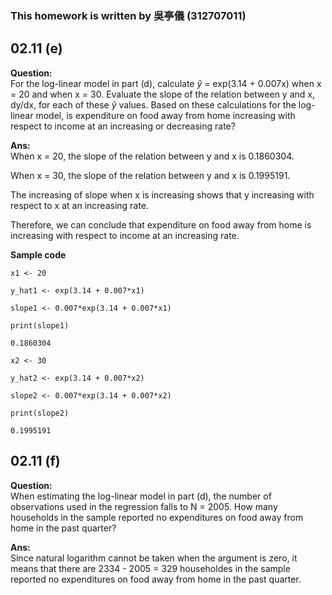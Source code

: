 ### This homework is written by 吳亭儀 (312707011)
## 02.11 (e)
**Question:**\
For the log-linear model in part (d), calculate $\hat{y}$ = exp(3.14 + 0.007x) when x = 20 and when x = 30. Evaluate the slope of the relation between y and x, dy/dx, for each of these $\hat{y}$ values. Based on these calculations for the log-linear model, is expenditure on food away from home increasing
with respect to income at an increasing or decreasing rate?

**Ans:**\
When x = 20, the slope of the relation between y and x is 0.1860304.

When x = 30, the slope of the relation between y and x is 0.1995191.

The increasing of slope when x is increasing shows that y increasing with respect to x at an increasing rate.

Therefore, we can conclude that expenditure on food away from home is increasing with respect to income at an increasing rate.


**Sample code**
```
x1 <- 20

y_hat1 <- exp(3.14 + 0.007*x1)

slope1 <- 0.007*exp(3.14 + 0.007*x1)

print(slope1)
```
```
0.1860304
```
```
x2 <- 30

y_hat2 <- exp(3.14 + 0.007*x2)

slope2 <- 0.007*exp(3.14 + 0.007*x2)

print(slope2)
```
```
0.1995191
```
## 02.11 (f)
**Question:**\
When estimating the log-linear model in part (d), the number of observations used in the regression falls to N = 2005. How many households in the sample reported no expenditures on food away from home in the past quarter?

**Ans:**\
Since natural logarithm cannot be taken when the argument is zero, it means that there are 2334 - 2005 = 329 householdes in the sample reported no expenditures on food away from home in the past quarter.

